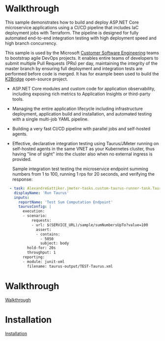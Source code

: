 
# Walkthrough
This sample demonstrates how to build and deploy ASP.NET Core microservice applications using a CI/CD pipeline that includes IaC deployment jobs with Terraform. The pipeline is designed for fully automated end-to-end integration testing with
high deployment speed and high branch concurrency.

This sample is used by the Microsoft [Customer Software Engineering](https://microsoft.github.io/code-with-engineering-playbook/CSE.html) teams to bootstrap agile DevOps projects. It enables entire teams of developers to submit multiple Pull Requests (PRs)
per day, maintaining the integrity of the master branch by ensuring full deployment and integration tests are performed
before code is merged. It has for example been used to build the [K2Bridge](https://github.com/microsoft/K2Bridge) open-source project.

- ASP.NET Core modules and custom code for application observability, including exposing rich metrics to Application Insights or third-party tools.
- Managing the entire application lifecycle including infrastructure deployment, application build and installation, and automated testing with a single multi-job YAML pipeline.
- Building a very fast CI/CD pipeline with parallel jobs and self-hosted agents.
- Effective, declarative integration testing using Taurus/JMeter running on self-hosted agents in the same VNET as your Kubernetes cluster, thus having "line of sight" into the cluster also when no external ingress is provided.

  Sample integration test testing the microservice endpoint summing numbers from 1 to 100, running 1 rps for 20 seconds,
  and verifying the response:

```yaml
  - task: AlexandreGattiker.jmeter-tasks.custom-taurus-runner-task.TaurusRunner@0
    displayName: 'Run Taurus'
    inputs:
      reportName: 'Test Sum Computation Endpoint'
      taurusConfig: |
        execution:
        - scenario:
            requests:
            - url: $(SERVICE_URL)/sample/sumNumbersUpTo?value=100
              assert:
              - contains:
                - 5050
                subject: body
          hold-for: 20s
          throughput: 1
        reporting:
        - module: junit-xml
          filename: taurus-output/TEST-Taurus.xml
```

# Walkthrough

[Walkthrough](docs/walkthrough.md)

# Installation

[Installation](docs/installation.md)